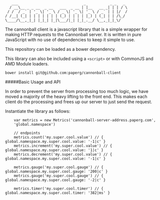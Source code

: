        ___                              _           _ _   _ 
      / __\__ _ _ __  _ __   ___  _ __ | |__   __ _| | | / \
     / /  / _` | '_ \| '_ \ / _ \| '_ \| '_ \ / _` | | |/  /
    / /__| (_| | | | | | | | (_) | | | | |_) | (_| | | /\_/ 
    \____/\__,_|_| |_|_| |_|\___/|_| |_|_.__/ \__,_|_|_\/   
                                                        

The cannonball client is a javascript library that is a simple wrapper for
making HTTP requests to the Cannonball server. It is written in pure JavaScript
with no use of dependencies to keep it simple to use.

This repository can be loaded as a bower dependency.

This library can also be included using a `<script>` or with CommonJS and AMD
Module loaders.

```
bower install git@github.com:paperg/cannonball-client
```

#####Basic Usage and API

In order to prevent the server from processing too much logic, we have moved
a majority of the heavy lifting to the front end.  This makes each client do
the processing and frees up our server to just send the request.

Instantiate the library as follows:

```
	var metrics = new Metrics('cannonball-server-address.paperg.com',
	'global.namespace')

	// endpoints
	metrics.count('my.super.cool.value') // { global.namespace.my.super.cool.value: '-1|c' }
	metrics.increment('my.super.cool.value') // { global.namespace.my.super.cool.value: '1|c' }
	metrics.decrement('my.super.cool.value') // { global.namespace.my.super.cool.value: '-1|c' }

	metrics.gauge('my.super.cool.gauge') // { global.namespace.my.super.cool.gauge: '200|c' }
	metrics.gauge('my.super.cool.gauge') // { global.namespace.my.super.cool.gauge: '-2|c' }

	metrics.timer('my.super.cool.timer') // { global.namespace.my.super.cool.timer: '382|ms' }
```

